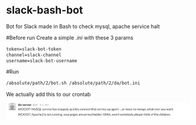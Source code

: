 # slack-bash-bot
Bot for Slack made in Bash to check mysql, apache service halt

#Before run
Create a simple *.ini* with these 3 params
```
token=slack-bot-token
channel=slack-channel
username=slack-bot-username
```

#Run 
```bash
/absolute/path/2/bot.sh /absolute/path/2/da/bot.ini
```
We actually add this to our crontab

<img src="https://raw.githubusercontent.com/Urucas/slack-bash-bot/master/screen.png" />
